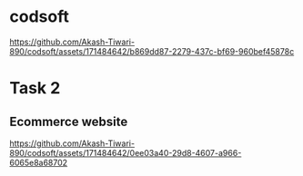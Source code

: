# codsoft
https://github.com/Akash-Tiwari-890/codsoft/assets/171484642/b869dd87-2279-437c-bf69-960bef45878c

<h1> Task 2</h1>

<h2>Ecommerce website</h2>

https://github.com/Akash-Tiwari-890/codsoft/assets/171484642/0ee03a40-29d8-4607-a966-6065e8a68702


